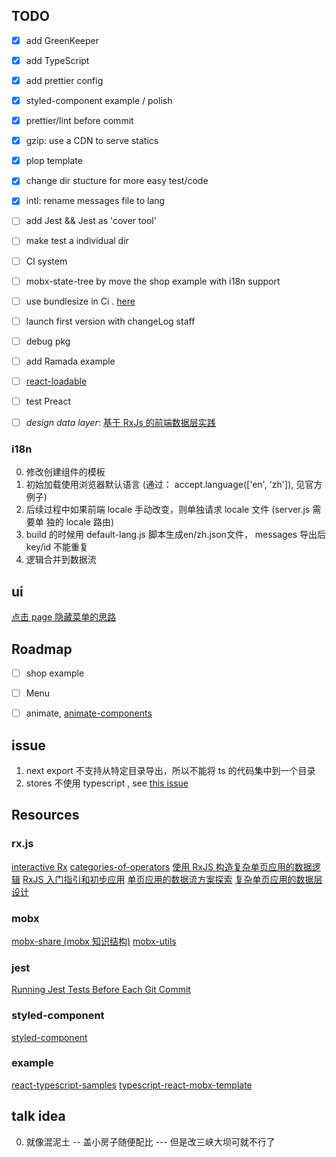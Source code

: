 
## TODO

- [x] add GreenKeeper
- [x] add TypeScript
- [x] add prettier config
- [x] styled-component example / polish 
- [x] prettier/lint before commit
- [x] gzip: use a CDN to serve statics 
- [x] plop template 
- [x] change dir stucture for more easy test/code
- [x] intl: rename messages file to lang
- [ ] add Jest && Jest as 'cover tool'
- [ ] make test a individual dir
- [ ] CI system
- [ ] mobx-state-tree by move the shop example with i18n support
- [ ] use bundlesize in Ci . [here](https://github.com/siddharthkp/bundlesize)
- [ ] launch first version with changeLog staff
- [ ] debug pkg
- [ ] add Ramada example
- [ ] [react-loadable](https://github.com/thejameskyle/react-loadable)
- [ ] test Preact
- [ ] *design data layer*: [基于 RxJs 的前端数据层实践](https://juejin.im/post/59a7d6d06fb9a0247804f2aa)


### i18n 

0. 修改创建组件的模板
1. 初始加载使用浏览器默认语言 (通过： accept.language(['en', 'zh']), 见官方例子)
2. 后续过程中如果前端 locale 手动改变，则单独请求 locale 文件 (server.js 需要单
   独的 locale 路由)
3. build 的时候用 default-lang.js 脚本生成en/zh.json文件， messages 导出后 key/id 不能重复
4. 逻辑合并到数据流

## ui
  [点击 page 隐藏菜单的思路](https://stackoverflow.com/questions/152975/how-do-i-detect-a-click-outside-an-element)

## Roadmap

- [ ] shop example
- [ ] Menu
- [ ] animate, [animate-components](https://github.com/nitin42/animate-components/tree/master/packages/animate-keyframes)


## issue

1. next export 不支持从特定目录导出，所以不能将 ts 的代码集中到一个目录
2. stores 不使用 typescript , see [this issue](https://github.com/mobxjs/mobx-state-tree/issues/276)


## Resources

### rx.js
  [interactive Rx](http://rxmarbles.com/)
  [categories-of-operators](http://reactivex.io/rxjs/manual/overview.html#categories-of-operators)
  [使用 RxJS 构造复杂单页应用的数据逻辑](https://github.com/xufei/blog/issues/38)
  [RxJS 入门指引和初步应用](https://github.com/xufei/blog/issues/44)
  [单页应用的数据流方案探索](https://github.com/xufei/blog/issues/47)
  [复杂单页应用的数据层设计](https://github.com/xufei/blog/issues/42)

### mobx
  [mobx-share (mobx 知识结构)](https://ckinmind.github.io/mobx-share/)
  [mobx-utils](https://github.com/mobxjs/mobx-utils)
  
### jest
  [Running Jest Tests Before Each Git Commit](https://benmccormick.org/2017/02/26/running-jest-tests-before-each-git-commit/)

### styled-component
  [styled-component](https://www.styled-components.com/docs)

### example
  [react-typescript-samples](https://github.com/Lemoncode/react-typescript-samples)
  [typescript-react-mobx-template](https://github.com/dimafeng/typescript-react-mobx-template)


## talk idea
  0. 就像混泥土 -- 盖小房子随便配比 --- 但是改三峡大坝可就不行了

  


